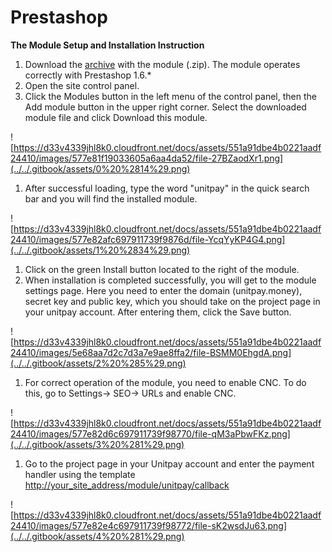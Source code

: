 # Prestashop

**The Module Setup and Installation Instruction**

1. Download the [archive](https://github.com/unitpay/prestashop-module) with the module \(.zip\). The module operates correctly with Prestashop 1.6.\*
2. Open the site control panel.
3. Click the Modules button in the left menu of the control panel, then the Add module button in the upper right corner. Select the downloaded module file and click Download this module.

![https://d33v4339jhl8k0.cloudfront.net/docs/assets/551a91dbe4b0221aadf24410/images/577e81f19033605a6aa4da52/file-27BZaodXr1.png](../../.gitbook/assets/0%20%2814%29.png)

1. After successful loading, type the word "unitpay" in the quick search bar and you will find the installed module.

![https://d33v4339jhl8k0.cloudfront.net/docs/assets/551a91dbe4b0221aadf24410/images/577e82afc697911739f9876d/file-YcqYyKP4G4.png](../../.gitbook/assets/1%20%2834%29.png)

1. Click on the green Install button located to the right of the module.
2. When installation is completed successfully, you will get to the module settings page. Here you need to enter the domain \(unitpay.money\), secret key and public key, which you should take on the project page in your unitpay account. After entering them, click the Save button.

![https://d33v4339jhl8k0.cloudfront.net/docs/assets/551a91dbe4b0221aadf24410/images/5e68aa7d2c7d3a7e9ae8ffa2/file-BSMM0EhgdA.png](../../.gitbook/assets/2%20%285%29.png)

1. For correct operation of the module, you need to enable CNC. To do this, go to Settings-&gt; SEO-&gt; URLs and enable CNC.

![https://d33v4339jhl8k0.cloudfront.net/docs/assets/551a91dbe4b0221aadf24410/images/577e82d6c697911739f98770/file-qM3aPbwFKz.png](../../.gitbook/assets/3%20%281%29.png)

1. Go to the project page in your Unitpay account and enter the payment handler using the template [http://your\_site\_address/module/unitpay/callback](http://your_site_address/module/unitpay/callback)

![https://d33v4339jhl8k0.cloudfront.net/docs/assets/551a91dbe4b0221aadf24410/images/577e82e4c697911739f98772/file-sK2wsdJu63.png](../../.gitbook/assets/4%20%281%29.png)

